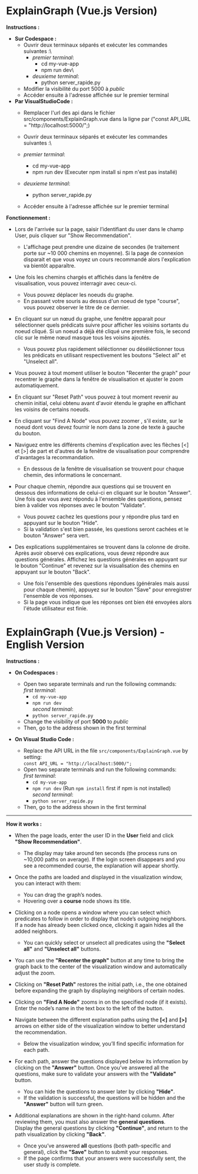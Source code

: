# ExplainGraph (Vue.js Version)

**Instructions :**
- **Sur Codespace :**
  - Ouvrir deux terminaux séparés et exécuter les commandes suivantes :\
    - _premier terminal_:
      * cd my-vue-app
      * npm run dev\
    - _deuxieme terminal_:
      * python server_rapide.py
  - Modifier la visibilité du port 5000 à _public_
  - Accéder ensuite à l'adresse affichée sur le premier terminal
- **Par VisualStudioCode :**
  - Remplacer l'url des api dans le fichier src/components/ExplainGraph.vue dans la ligne par ("const API_URL = "http://localhost:5000/";)
  - Ouvrir deux terminaux séparés et exécuter les commandes suivantes :\
   -  _premier terminal_:
      * cd my-vue-app
      * npm run dev (Executer npm install si npm n'est pas installé)
    - _deuxieme terminal_:
      * python server_rapide.py
    
  - Accéder ensuite à l'adresse affichée sur le premier terminal

**Fonctionnement :**
- Lors de l'arrivée sur la page, saisir l’identifiant du user dans le champ User, puis cliquer sur "Show Recommendation".
   * L'affichage peut prendre une dizaine de secondes (le traitement porte sur ~10 000 chemins en moyenne). Si la page de connexion disparait et que vous voyez un cours recommandé alors l'explication va bientôt apparaître.

- Une fois les chemins chargés et affichés dans la fenêtre de visualisation, vous pouvez interragir avec ceux-ci.
   * Vous pouvez déplacer les noeuds du graphe.
   * En passant votre souris au dessus d'un noeud de type "course", vous pouvez observer le titre de ce dernier.

- En cliquant sur un nœud du graphe, une fenêtre apparait pour sélectionner quels prédicats suivre pour afficher les voisins sortants du noeud cliqué. Si un noeud a déjà été cliqué une première fois, le second clic sur le même nœud masque tous les voisins ajoutés. 
  * Vous pouvez plus rapidement séléctionner ou déséléctionner tous les prédicats en utilisant respectivement les boutons "Select all" et "Unselect all".

- Vous pouvez à tout moment utiliser le bouton "Recenter the graph" pour recentrer le graphe dans la fenêtre de visualisation et ajuster le zoom automatiquement.

- En cliquant sur "Reset Path" vous pouvez à tout moment revenir au chemin initial, celui obtenu avant d'avoir étendu le graphe en affichant les voisins de certains noeuds.

- En cliquant sur "Find A Node" vous pouvez zoomer , s'il existe, sur le noeud dont vous devez fournir le nom dans la zone de texte à gauche du bouton.

- Naviguez entre les différents chemins d'explication avec les flèches [<] et [>] de part et d'autres de la fenêtre de visualisation pour comprendre d'avantages la recommandation.
  * En dessous de la fenêtre de visualisation se trouvent pour chaque chemin, des informations le concernant.

- Pour chaque chemin, répondre aux questions qui se trouvent en dessous des informations de celui-ci en cliquant sur le bouton "Answer". Une fois que vous avez répondu à l'ensemble des questions, pensez bien à valider vos réponses avec le bouton "Validate".
  * Vous pouvez cachez les questions pour y répondre plus tard en appuyant sur le bouton "Hide".
  * Si la validation s'est bien passée, les questions seront cachées et le bouton "Answer" sera vert.

- Des explications supplémentaires se trouvent dans la colonne de droite. Après avoir observé ces explications, vous devez répondre aux questions générales. Affichez les questions générales en appuyant sur le bouton "Continue" et revenez sur la visualisation des chemins en appuyant sur le bouton "Back".
  * Une fois l'ensemble des questions répondues (générales mais aussi pour chaque chemin), appuyez sur le bouton "Save" pour enregistrer l'ensemble de vos réponses. 
  * Si la page vous indique que les réponses ont bien été envoyées alors l'étude utilisateur est finie.


# ExplainGraph (Vue.js Version) - English Version

**Instructions :**
- **On Codespaces :**
  - Open two separate terminals and run the following commands:  
    _first terminal_:
      * `cd my-vue-app`
      * `npm run dev`  
    _second terminal_:
      * `python server_rapide.py`
  - Change the visibility of port **5000** to _public_
  - Then, go to the address shown in the first terminal

- **On Visual Studio Code :**
  - Replace the API URL in the file `src/components/ExplainGraph.vue` by setting:  
    `const API_URL = "http://localhost:5000/";`
  - Open two separate terminals and run the following commands:  
    _first terminal_:
      * `cd my-vue-app`
      * `npm run dev` (Run `npm install` first if npm is not installed)  
    _second terminal_:
      * `python server_rapide.py`
  - Then, go to the address shown in the first terminal

---

**How it works :**
- When the page loads, enter the user ID in the **User** field and click **"Show Recommendation"**.
  * The display may take around ten seconds (the process runs on ~10,000 paths on average). If the login screen disappears and you see a recommended course, the explanation will appear shortly.

- Once the paths are loaded and displayed in the visualization window, you can interact with them:
  * You can drag the graph’s nodes.
  * Hovering over a **course** node shows its title.

- Clicking on a node opens a window where you can select which predicates to follow in order to display that node’s outgoing neighbors.  
  If a node has already been clicked once, clicking it again hides all the added neighbors.
  * You can quickly select or unselect all predicates using the **"Select all"** and **"Unselect all"** buttons.

- You can use the **"Recenter the graph"** button at any time to bring the graph back to the center of the visualization window and automatically adjust the zoom.

- Clicking on **"Reset Path"** restores the initial path, i.e., the one obtained before expanding the graph by displaying neighbors of certain nodes.

- Clicking on **"Find A Node"** zooms in on the specified node (if it exists).  
  Enter the node’s name in the text box to the left of the button.

- Navigate between the different explanation paths using the **[<]** and **[>]** arrows on either side of the visualization window to better understand the recommendation.
  * Below the visualization window, you’ll find specific information for each path.

- For each path, answer the questions displayed below its information by clicking on the **"Answer"** button. Once you’ve answered all the questions, make sure to validate your answers with the **"Validate"** button.
  * You can hide the questions to answer later by clicking **"Hide"**.
  * If the validation is successful, the questions will be hidden and the **"Answer"** button will turn green.

- Additional explanations are shown in the right-hand column. After reviewing them, you must also answer the **general questions**.  
  Display the general questions by clicking **"Continue"**, and return to the path visualization by clicking **"Back"**.
  * Once you’ve answered **all** questions (both path-specific and general), click the **"Save"** button to submit your responses.
  * If the page confirms that your answers were successfully sent, the user study is complete.
